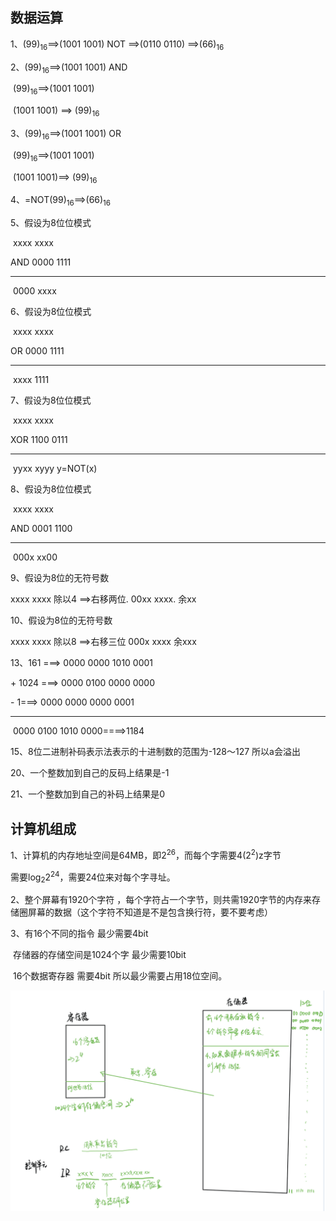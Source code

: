 ## 数据运算

1、(99)<sub>16</sub>==>(1001 1001)   NOT  ==>(0110 0110)  ==>(66)<sub>16</sub>

2、(99)<sub>16</sub>==>(1001 1001)        AND

​      (99)<sub>16</sub>==>(1001 1001) 

​                       (1001 1001) ==> (99)<sub>16</sub>

3、(99)<sub>16</sub>==>(1001 1001)        OR

​      (99)<sub>16</sub>==>(1001 1001) 

​                       (1001 1001)==> (99)<sub>16</sub>

4、=NOT(99)<sub>16</sub>==>(66)<sub>16</sub>

5、假设为8位位模式

​            xxxx xxxx

AND    0000 1111

----------------------------

​            0000 xxxx

6、假设为8位位模式

​             xxxx xxxx

OR       0000 1111

---

​             xxxx 1111

7、假设为8位位模式

​              xxxx xxxx

XOR      1100 0111

---

​              yyxx xyyy    y=NOT(x)





8、假设为8位位模式

​              xxxx xxxx

AND      0001 1100

---

​              000x xx00



9、假设为8位的无符号数

 xxxx xxxx  除以4 ==>右移两位. 00xx xxxx.  余xx



10、假设为8位的无符号数

 xxxx xxxx  除以8 ==>右移三位 000x xxxx   余xxx

13、161 ===> 0000 0000 1010 0001

\+    1024 ===> 0000 0100 0000 0000

\-             1===> 0000 0000 0000 0001

---

​                           0000 0100 1010 0000====>1184



15、8位二进制补码表示法表示的十进制数的范围为-128～127 所以a会溢出

20、一个整数加到自己的反码上结果是-1

21、一个整数加到自己的补码上结果是0





## 计算机组成

1、计算机的内存地址空间是64MB，即2<sup>26</sup>，而每个字需要4(2<sup>2</sup>)z字节

需要log<sub>2</sub>2<sup>24</sup>，需要24位来对每个字寻址。

2、整个屏幕有1920个字符 ，每个字符占一个字节，则共需1920字节的内存来存储圈屏幕的数据（这个字符不知道是不是包含换行符，要不要考虑）

3、有16个不同的指令 最少需要4bit

​      存储器的存储空间是1024个字 最少需要10bit

​    16个数据寄存器 需要4bit 所以最少需要占用18位空间。

![](https://github.com/Sunxiao1995/learn/blob/master/photo/13.jpeg)

